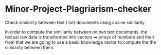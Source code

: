 # Minor-Project-Plagriarism-checker
Check similarity between text (.txt) documents using cosine similarity

In order to compute the simlilarity between on two text documents, the textual raw data is transformed into vectors ➡ arrays of numbers and then from that we are going to use a basic knowledge vector to compute the the similarity between them.
